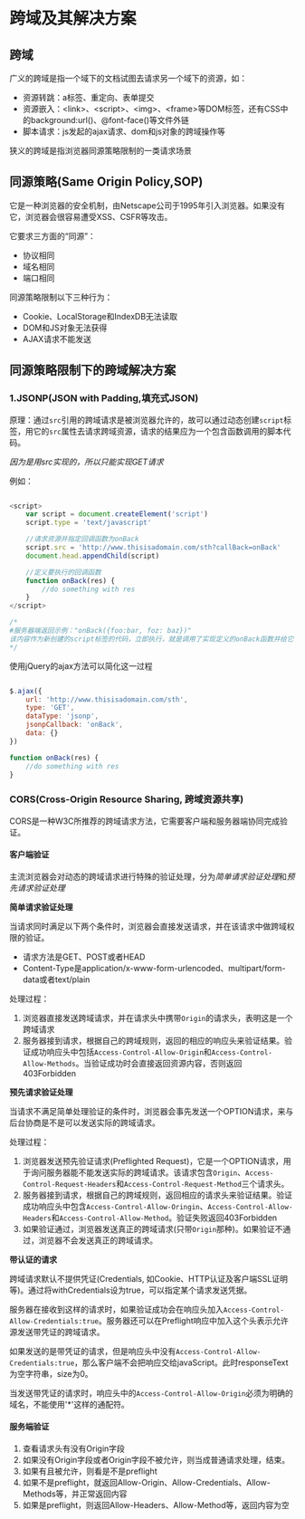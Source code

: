 # 跨域及其解决方案

## 跨域

广义的跨域是指一个域下的文档试图去请求另一个域下的资源，如：

* 资源转跳：a标签、重定向、表单提交
* 资源嵌入：\<link>、\<script>、\<img>、\<frame>等DOM标签，还有CSS中的background:url()、@font-face()等文件外链
* 脚本请求：js发起的ajax请求、dom和js对象的跨域操作等

狭义的跨域是指浏览器同源策略限制的一类请求场景

## 同源策略(Same Origin Policy,SOP)

它是一种浏览器的安全机制，由Netscape公司于1995年引入浏览器。如果没有它，浏览器会很容易遭受XSS、CSFR等攻击。

它要求三方面的“同源”：

* 协议相同
* 域名相同
* 端口相同

同源策略限制以下三种行为：

* Cookie、LocalStorage和IndexDB无法读取
* DOM和JS对象无法获得
* AJAX请求不能发送

## 同源策略限制下的跨域解决方案

### 1.JSONP(JSON with Padding,填充式JSON)

原理：通过```src```引用的跨域请求是被浏览器允许的，故可以通过动态创建```script```标签，用它的```src```属性去请求跨域资源，请求的结果应为一个包含函数调用的脚本代码。

*因为是用src实现的，所以只能实现GET请求*

例如：

```js

<script>
    var script = document.createElement('script')
    script.type = 'text/javascript'

    //请求资源并指定回调函数为onBack
    script.src = 'http://www.thisisadomain.com/sth?callBack=onBack'
    document.head.appendChild(script)

    //定义要执行的回调函数
    function onBack(res) {
        //do something with res
    }
</script>

/*
#服务器端返回示例："onBack({foo:bar, foz: baz})"
该内容作为新创建的script标签的代码，立即执行，就是调用了实现定义的onBack函数并给它传了一个特定的参数{foo:bar, foz:baz}
*/

```
使用jQuery的ajax方法可以简化这一过程

```js

$.ajax({
    url: 'http://www.thisisadomain.com/sth',
    type: 'GET',
    dataType: 'jsonp',
    jsonpCallback: 'onBack',
    data: {}
})

function onBack(res) {
    //do something with res
}

```

### CORS(Cross-Origin Resource Sharing, 跨域资源共享)

CORS是一种W3C所推荐的跨域请求方法，它需要客户端和服务器端协同完成验证。

#### 客户端验证

主流浏览器会对动态的跨域请求进行特殊的验证处理，分为*简单请求验证处理*和*预先请求验证处理*

**简单请求验证处理**

当请求同时满足以下两个条件时，浏览器会直接发送请求，并在该请求中做跨域权限的验证。

* 请求方法是GET、POST或者HEAD
* Content-Type是application/x-www-form-urlencoded、multipart/form-data或者text/plain

处理过程：

1. 浏览器直接发送跨域请求，并在请求头中携带```Origin```的请求头，表明这是一个跨域请求
2. 服务器接到请求，根据自己的跨域规则，返回的相应的响应头来验证结果。验证成功响应头中包括```Access-Control-Allow-Origin```和```Access-Control-Allow-Methods```。当验证成功时会直接返回资源内容，否则返回403Forbidden
 
**预先请求验证处理**

当请求不满足简单处理验证的条件时，浏览器会事先发送一个OPTION请求，来与后台协商是不是可以发送实际的跨域请求。

处理过程：

1. 浏览器发送预先验证请求(Preflighted Request)，它是一个OPTION请求，用于询问服务器能不能发送实际的跨域请求。该请求包含```Origin```、```Access-Control-Request-Headers```和```Access-Control-Request-Method```三个请求头。
2. 服务器接到请求，根据自己的跨域规则，返回相应的请求头来验证结果。验证成功响应头中包含```Access-Control-Allow-Oringin```、```Access-Control-Allow-Headers```和```Access-Control-Allow-Method```。验证失败返回403Forbidden
3. 如果验证通过，浏览器发送真正的跨域请求(只带```Origin```那种)。如果验证不通过，浏览器不会发送真正的跨域请求。

**带认证的请求**

跨域请求默认不提供凭证(Credentials, 如Cookie、HTTP认证及客户端SSL证明等)。通过将withCredentials设为true，可以指定某个请求发送凭据。

服务器在接收到这样的请求时，如果验证成功会在响应头加入```Access-Control-Allow-Credentials:true```。服务器还可以在Preflight响应中加入这个头表示允许源发送带凭证的跨域请求。

如果发送的是带凭证的请求，但是响应头中没有```Access-Control-Allow-Credentials:true```，那么客户端不会把响应交给javaScript。此时responseText为空字符串，size为0。

当发送带凭证的请求时，响应头中的```Access-Control-Allow-Origin```必须为明确的域名，不能使用'\*'这样的通配符。

#### 服务端验证

1. 查看请求头有没有Origin字段
2. 如果没有Origin字段或者Origin字段不被允许，则当成普通请求处理，结束。
3. 如果有且被允许，则看是不是preflight
4. 如果不是preflight，就返回Allow-Origin、Allow-Credentials、Allow-Methods等，并正常返回内容
5. 如果是preflight，则返回Allow-Headers、Allow-Method等，返回内容为空